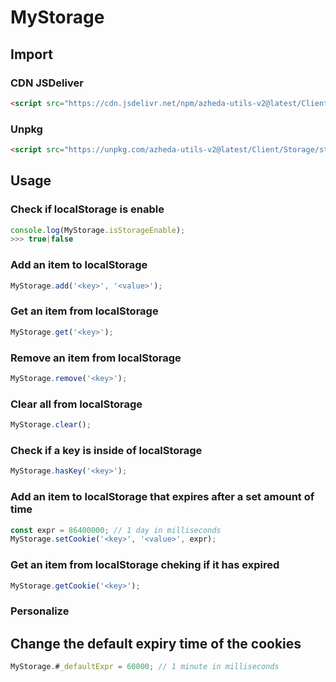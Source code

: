 # MyStorage

## Import
### CDN JSDeliver
```html
<script src="https://cdn.jsdelivr.net/npm/azheda-utils-v2@latest/Client/Storage/storage.js"></script>
```
### Unpkg
```html
<script src="https://unpkg.com/azheda-utils-v2@latest/Client/Storage/storage.js"></script>
```

## Usage

### Check if localStorage is enable
```js
console.log(MyStorage.isStorageEnable);
>>> true|false
```

### Add an item to localStorage
```js
MyStorage.add('<key>', '<value>');
```

### Get an item from localStorage
```js
MyStorage.get('<key>');
```

### Remove an item from localStorage
```js
MyStorage.remove('<key>');
```

### Clear all from localStorage
```js
MyStorage.clear();
```

### Check if a key is inside of localStorage
```js
MyStorage.hasKey('<key>');
```

### Add an item to localStorage that expires after a set amount of time
```js
const expr = 86400000; // 1 day in milliseconds
MyStorage.setCookie('<key>', '<value>', expr);
```

### Get an item from localStorage cheking if it has expired
```js
MyStorage.getCookie('<key>');
```



### Personalize
## Change the default expiry time of the cookies
```js 
MyStorage.#_defaultExpr = 60000; // 1 minute in milliseconds
```